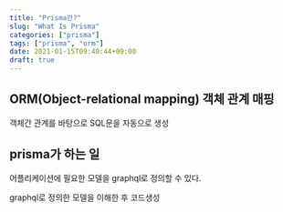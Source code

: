 ```yaml
---
title: "Prisma란?"
slug: "What Is Prisma"
categories: ["prisma"]
tags: ["prisma", "orm"]
date: 2021-01-15T09:40:44+09:00
draft: true
---
```


## ORM(Object-relational mapping) 객체 관계 매핑

객체간 관계를 바탕으로 SQL문을 자동으로 생성

## prisma가 하는 일

어플리케이션에 필요한 모델을 graphql로 정의할 수 있다.

graphql로 정의한 모델을 이해한 후 코드생성
